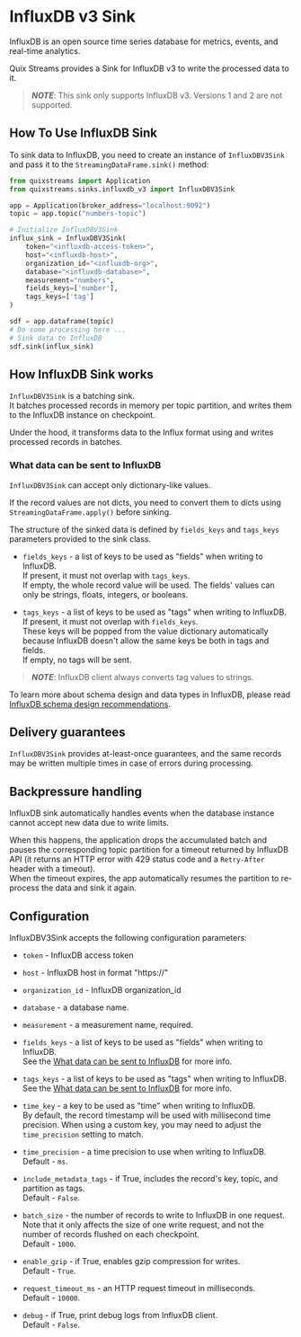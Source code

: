 # InfluxDB v3 Sink

InfluxDB is an open source time series database for metrics, events, and real-time analytics.

Quix Streams provides a Sink for InfluxDB v3 to write the processed data to it.  

>***NOTE***: This sink only supports InfluxDB v3. Versions 1 and 2 are not supported.

## How To Use InfluxDB Sink

To sink data to InfluxDB, you need to create an instance of `InfluxDBV3Sink` and pass 
it to the `StreamingDataFrame.sink()` method:

```python
from quixstreams import Application
from quixstreams.sinks.influxdb_v3 import InfluxDBV3Sink

app = Application(broker_address="localhost:9092")
topic = app.topic("numbers-topic")

# Initialize InfluxDBV3Sink
influx_sink = InfluxDBV3Sink(
    token="<influxdb-access-token>",
    host="<influxdb-host>",
    organization_id="<influxdb-org>",
    database="<influxdb-database>",
    measurement="numbers",
    fields_keys=['number'],
    tags_keys=['tag']
)

sdf = app.dataframe(topic)
# Do some processing here ...
# Sink data to InfluxDB
sdf.sink(influx_sink)
```

## How InfluxDB Sink works
`InfluxDBV3Sink` is a batching sink.  
It batches processed records in memory per topic partition, and writes them to the InfluxDB instance on checkpoint.

Under the hood, it transforms data to the Influx format using  and writes processed records in batches.

### What data can be sent to InfluxDB

`InfluxDBV3Sink` can accept only dictionary-like values.

If the record values are not dicts, you need to convert them to dicts using `StreamingDataFrame.apply()` before sinking.

The structure of the sinked data is defined by `fields_keys` and `tags_keys` parameters provided to the sink class.

- `fields_keys` - a list of keys to be used as "fields" when writing to InfluxDB.  
If present, it must not overlap with `tags_keys`.  
If empty, the whole record value will be used.
The fields' values can only be strings, floats, integers, or booleans.

- `tags_keys` - a list of keys to be used as "tags" when writing to InfluxDB.
If present, it must not overlap with `fields_keys`.  
These keys will be popped from the value dictionary automatically because InfluxDB doesn't allow the same keys be both in tags and fields.  
If empty, no tags will be sent.
>***NOTE***: InfluxDB client always converts tag values to strings.

To learn more about schema design and data types in InfluxDB, please read [InfluxDB schema design recommendations](https://docs.influxdata.com/influxdb/cloud-serverless/write-data/best-practices/schema-design/).

## Delivery guarantees
`InfluxDBV3Sink` provides at-least-once guarantees, and the same records may be written multiple times in case of errors during processing.  

## Backpressure handling
InfluxDB sink automatically handles events when the database instance cannot accept new data due to write limits.  

When this happens, the application drops the accumulated batch and pauses the corresponding topic partition for a timeout returned by InfluxDB API (it returns an HTTP error with 429 status code and a `Retry-After` header with a timeout).  
When the timeout expires, the app automatically resumes the partition to re-process the data and sink it again.

## Configuration
InfluxDBV3Sink accepts the following configuration parameters:

- `token` - InfluxDB access token

- `host` - InfluxDB host in format "https://<host>"

- `organization_id` - InfluxDB organization_id

- `database` - a database name.

- `measurement` - a measurement name, required.
  
- `fields_keys` - a list of keys to be used as "fields" when writing to InfluxDB.  
See the [What data can be sent to InfluxDB](#what-data-can-be-sent-to-influxdb) for more info.

- `tags_keys` - a list of keys to be used as "tags" when writing to InfluxDB.  
See the [What data can be sent to InfluxDB](#what-data-can-be-sent-to-influxdb) for more info.

            
- `time_key` - a key to be used as "time" when writing to InfluxDB.  
By default, the record timestamp will be used with millisecond time precision.
When using a custom key, you may need to adjust the `time_precision` setting to match.

- `time_precision` - a time precision to use when writing to InfluxDB.  
Default - `ms`.

- `include_metadata_tags` - if True, includes the record's key, topic, and partition as tags.  
Default - `False`.

- `batch_size` - the number of records to write to InfluxDB in one request.    
Note that it only affects the size of one write request, and not the number of records flushed on each checkpoint.    
Default - `1000`.

- `enable_gzip` - if True, enables gzip compression for writes.    
Default - `True`.

- `request_timeout_ms` - an HTTP request timeout in milliseconds.   
Default - `10000`.

- `debug` - if True, print debug logs from InfluxDB client.  
Default - `False`.
